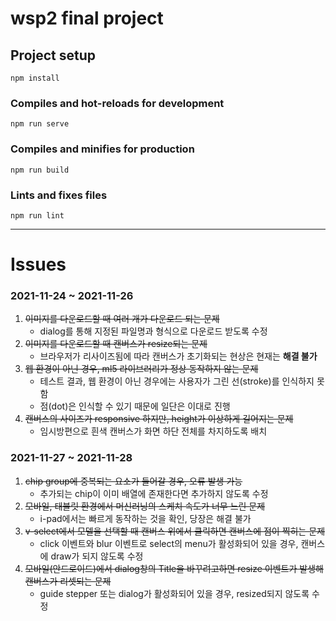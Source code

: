 # wsp2 final project

## Project setup
```
npm install
```

### Compiles and hot-reloads for development
```
npm run serve
```

### Compiles and minifies for production
```
npm run build
```

### Lints and fixes files
```
npm run lint
```

---

# Issues

### 2021-11-24 ~ 2021-11-26
1. ~~이미지를 다운로드할 때 여러 개가 다운로드 되는 문제~~
   - dialog를 통해 지정된 파일명과 형식으로 다운로드 받도록 수정
2. ~~이미지를 다운로드할 때 캔버스가 resize되는 문제~~
   - 브라우저가 리사이즈됨에 따라 캔버스가 초기화되는 현상은 현재는 **해결 불가**
3. ~~웹 환경이 아닌 경우, ml5 라이브러리가 정상 동작하지 않는 문제~~
   - 테스트 결과, 웹 환경이 아닌 경우에는 사용자가 그린 선(stroke)를 인식하지 못함
   - 점(dot)은 인식할 수 있기 때문에 일단은 이대로 진행
4. ~~캔버스의 사이즈가 responsive 하지만, height가 이상하게 길어지는 문제~~
    - 임시방편으로 흰색 캔버스가 화면 하단 전체를 차지하도록 배치

### 2021-11-27 ~ 2021-11-28
1. ~~chip group에 중복되는 요소가 들어갈 경우, 오류 발생 가능~~
   - 추가되는 chip이 이미 배열에 존재한다면 추가하지 않도록 수정
2. ~~모바일, 태블릿 환경에서 머신러닝의 스케치 속도가 너무 느린 문제~~
   - i-pad에서는 빠르게 동작하는 것을 확인, 당장은 해결 불가
3. ~~v-select에서 모델을 선택할 때 캔버스 위에서 클릭하면 캔버스에 점이 찍히는 문제~~
   - click 이벤트와 blur 이벤트로 select의 menu가 활성화되어 있을 경우, 캔버스에 draw가 되지 않도록 수정
4. ~~모바일(안드로이드)에서 dialog창의 Title을 바꾸려고하면 resize 이벤트가 발생해 캔버스가 리셋되는 문제~~
   - guide stepper 또는 dialog가 활성화되어 있을 경우, resized되지 않도록 수정